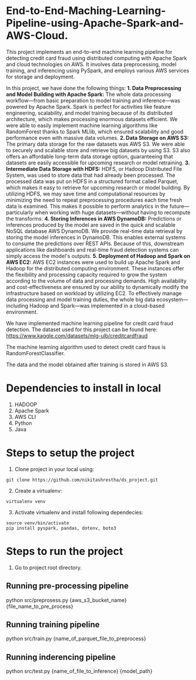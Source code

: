 # End-to-End-Maching-Learning-Pipeline-using-Apache-Spark-and-AWS-Cloud.
This project implements an end-to-end machine learning pipeline for detecting credit card fraud using distributed computing with Apache Spark and cloud technologies on AWS. It involves data preprocessing, model training, and inferencing using PySpark, and employs various AWS services for storage and deployment.

In this project, we have done the following things:
**1. Data Preprocessing and Model Building with Apache Spark:** The whole data processing workflow—from basic preparation to model training and inference—was powered by Apache Spark. Spark is perfect for activities like feature engineering, scalability, and model training because of its distributed architecture, which makes processing enormous datasets efficient. We were able to easily implement machine learning algorithms like RandomForest thanks to Spark MLlib, which ensured scalability and good performance even with massive data volumes.
**2. Data Storage on AWS S3:** The primary data storage for the raw datasets was AWS S3. We were able to securely and scalable store and retrieve big datasets by using S3. S3 also offers an affordable long-term data storage option, guaranteeing that datasets are easily accessible for upcoming research or model retraining.
**3. Intermediate Data Storage with HDFS:** HDFS, or Hadoop Distributed File System, was used to store data that had already been processed. The processed data was put on HDFS in a structured format called Parquet, which makes it easy to retrieve for upcoming research or model building. By utilizing HDFS, we may save time and computational resources by minimizing the need to repeat preprocessing procedures each time fresh data is examined. This makes it possible to perform analytics in the future—particularly when working with huge datasets—without having to recompute the transforms.
**4. Storing Inferences in AWS DynamoDB:** Predictions or inferences produced by the model are saved in the quick and scalable NoSQL database AWS DynamoDB. We provide real-time data retrieval by storing the model inferences in DynamoDB. This enables external systems to consume the predictions over REST APIs. Because of this, downstream applications like dashboards and real-time fraud detection systems can simply access the model's outputs.
**5. Deployment of Hadoop and Spark on AWS EC2:** AWS EC2 instances were used to build up Apache Spark and Hadoop for the distributed computing environment. These instances offer the flexibility and processing capacity required to grow the system according to the volume of data and processing demands. High availability and cost-effectiveness are ensured by our ability to dynamically modify the infrastructure based on workload by utilizing EC2. To effectively manage data processing and model training duties, the whole big data ecosystem—including Hadoop and Spark—was implemented in a cloud-based environment.

We have implemented machine learning pipeline for credit card fraud detection. The dataset used for this project can be found here: https://www.kaggle.com/datasets/mlg-ulb/creditcardfraud

The machine learning algorithm used to detect credit card fraus is RandomForestClassifier.

The data and the model obtained after training is stored in AWS S3.

# Dependencies to install in local
1. HADOOP
2. Apache Spark
3. AWS CLI
4. Python
5. Java

# Steps to setup the project
1. Clone project in your local using:
```
git clone https://github.com/nikitashrestha/ds_project.git
```

2. Create a virtualenv:
```
virtualenv venv
```

3. Activate virtualenv and install following dependecies:
```
source venv/bin/activate
pip install pyspark, pandas, dotenv, boto3
```

# Steps to run the project

1. Go to project root directory.

## Running pre-processing pipeline
python src/preprosess.py {aws_s3_bucket_name} {file_name_to_pre_process}

## Running training pipeline
python src/train.py {name_of_parquet_file_to_preprocess}

## Running inderencing pipeline
python src/test.py {name_of_file_to_inference} {model_path}
